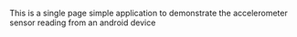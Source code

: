 This is a single page simple application to demonstrate the accelerometer sensor reading from an android device
